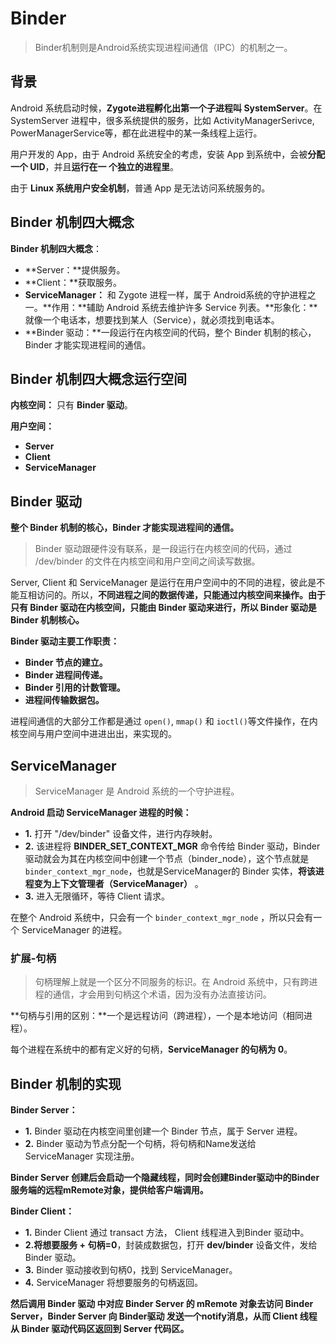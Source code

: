 Binder
==

> Binder机制则是Android系统实现进程间通信（IPC）的机制之一。

## 背景

Android 系统启动时候，**Zygote进程孵化出第一个子进程叫 SystemServer**。在 SystemServer 进程中，很多系统提供的服务，比如 ActivityManagerSerivce,     PowerManagerService等，都在此进程中的某一条线程上运行。  

用户开发的 App，由于 Android 系统安全的考虑，安装 App 到系统中，会被**分配一个 UID**，并且**运行在一 个独立的进程里**。   

由于 **Linux 系统用户安全机制**，普通 App 是无法访问系统服务的。 


## Binder 机制四大概念

**Binder 机制四大概念**：
- **Server：**提供服务。
- **Client：**获取服务。
- **ServiceManager：** 和 Zygote 进程一样，属于 Android系统的守护进程之一。**作用：**辅助 Android 系统去维护许多 Service 列表。**形象化：**就像一个电话本，想要找到某人（Service），就必须找到电话本。
- **Binder 驱动：**一段运行在内核空间的代码，整个 Binder 机制的核心，Binder 才能实现进程间的通信。

## Binder 机制四大概念运行空间

**内核空间：** 只有 **Binder 驱动**。

**用户空间：**
- **Server**
- **Client**
- **ServiceManager**


## Binder  驱动

**整个 Binder 机制的核心，Binder 才能实现进程间的通信。**  

> Binder 驱动跟硬件没有联系，是一段运行在内核空间的代码，通过 /dev/binder 的文件在内核空间和用户空间之间读写数据。

Server, Client 和 ServiceManager 是运行在用户空间中的不同的进程，彼此是不能互相访问的。所以，**不同进程之间的数据传递，只能通过内核空间来操作。由于只有 Binder 驱动在内核空间，只能由 Binder 驱动来进行，所以 Binder 驱动是 Binder 机制核心。**

**Binder  驱动主要工作职责：** 
- **Binder 节点的建立。**
- **Binder 进程间传递。**
- **Binder 引用的计数管理。**
- **进程间传输数据包。**

进程间通信的大部分工作都是通过 `open()`, `mmap()` 和 `ioctl()`等文件操作，在内核空间与用户空间中进进出出，来实现的。


## ServiceManager

> ServiceManager 是 Android 系统的一个守护进程。

**Android 启动 ServiceManager 进程的时候：**
- **1.** 打开 "/dev/binder" 设备文件，进行内存映射。
- **2.** 该进程将 **BINDER_SET_CONTEXT_MGR** 命令传给 Binder 驱动，Binder驱动就会为其在内核空间中创建一个节点（binder_node），这个节点就是 `binder_context_mgr_node`，也就是ServiceManager的 Binder 实体，**将该进程变为上下文管理者（ServiceManager）** 。
- **3.** 进入无限循环，等待 Client 请求。

在整个 Android 系统中，只会有一个 `binder_context_mgr_node` ，所以只会有一个 ServiceManager 的进程。  

### 扩展-句柄

> 句柄理解上就是一个区分不同服务的标识。在 Android 系统中，只有跨进程的通信，才会用到句柄这个术语，因为没有办法直接访问。

**句柄与引用的区别：**一个是远程访问（跨进程），一个是本地访问（相同进程）。

每个进程在系统中的都有定义好的句柄，**ServiceManager 的句柄为 0**。


## Binder 机制的实现

**Binder Server：**
- **1.** Binder 驱动在内核空间里创建一个 Binder 节点，属于 Server 进程。
- **2.** Binder 驱动为节点分配一个句柄，将句柄和Name发送给 ServiceManager 实现注册。

**Binder Server 创建后会启动一个隐藏线程，同时会创建Binder驱动中的Binder服务端的远程mRemote对象，提供给客户端调用。**


**Binder Client：**
- **1.** Binder Client 通过 transact 方法， Client 线程进入到Binder 驱动中。
- **2.**将**想要服务 + 句柄=0**，封装成数据包，打开 **dev/binder** 设备文件，发给 Binder 驱动。
- **3.** Binder 驱动接收到句柄0，找到 ServiceManager。
- **4.** ServiceManager 将想要服务的句柄返回。

**然后调用 Binder 驱动 中对应 Binder Server 的 mRemote 对象去访问 Binder Server，Binder Server 向 Binder驱动 发送一个notify消息，从而 Client 线程从 Binder 驱动代码区返回到 Server 代码区。**

